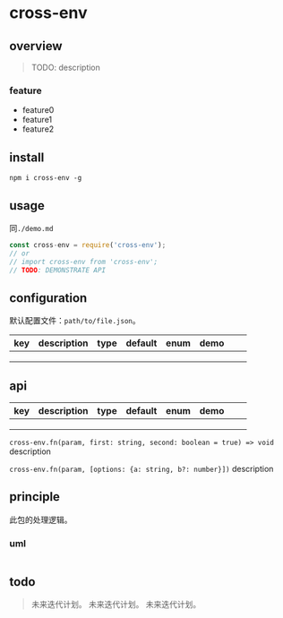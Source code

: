 # cross-env

## overview

> TODO: description

### feature

- feature0
- feature1
- feature2

## install

`npm i cross-env -g`

## usage

同`./demo.md`

```js
const cross-env = require('cross-env');
// or
// import cross-env from 'cross-env';
// TODO: DEMONSTRATE API
```

## configuration

默认配置文件：`path/to/file.json`。

<!-- prettier-ignore-start -->
|key|description|type|default|enum|demo|||
|-|-|-|-|-|-|-|-|
|||||||||
|||||||||
|||||||||
<!-- prettier-ignore-end -->

## api

<!-- prettier-ignore-start -->
|key|description|type|default|enum|demo|||
|-|-|-|-|-|-|-|-|
|||||||||
|||||||||
|||||||||
<!-- prettier-ignore-end -->

`cross-env.fn(param, first: string, second: boolean = true) => void`
description

`cross-env.fn(param, [options: {a: string, b?: number}])`
description

## principle

此包的处理逻辑。

### uml

```

```

## todo

> 未来迭代计划。
> 未来迭代计划。
> 未来迭代计划。
